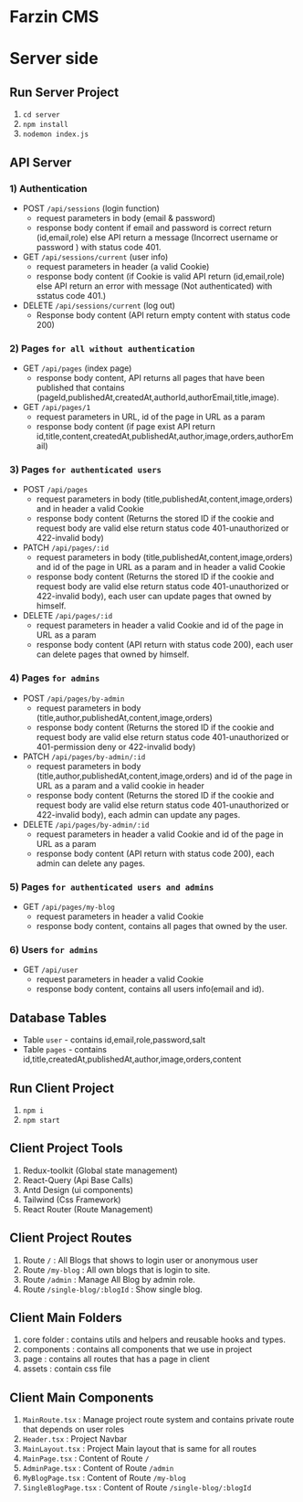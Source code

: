 # Farzin CMS

# Server side

## Run Server Project

1. `cd server`
2. `npm install`
3. `nodemon index.js`

## API Server

### 1) Authentication

- POST `/api/sessions` (login function)
  - request parameters in body (email & password)
  - response body content if email and password is correct return (id,email,role) else API return a message (Incorrect username or password ) with status code 401.
- GET `/api/sessions/current` (user info)
  - request parameters in header (a valid Cookie)
  - response body content (if Cookie is valid API return (id,email,role) else API return an error with message (Not authenticated) with sstatus code 401.)
- DELETE `/api/sessions/current` (log out)
  - Response body content (API return empty content with status code 200)

### 2) Pages `for all without authentication`

- GET `/api/pages` (index page)
  - response body content, API returns all pages that have been published that contains (pageId,publishedAt,createdAt,authorId,authorEmail,title,image).
- GET `/api/pages/1`
  - request parameters in URL, id of the page in URL as a param
  - response body content (if page exist API return id,title,content,createdAt,publishedAt,author,image,orders,authorEmail)

### 3) Pages `for authenticated users`

- POST `/api/pages`
  - request parameters in body (title,publishedAt,content,image,orders) and in header a valid Cookie
  - response body content (Returns the stored ID if the cookie and request body are valid else return status code 401-unauthorized or 422-invalid body)
- PATCH `/api/pages/:id`
  - request parameters in body (title,publishedAt,content,image,orders) and id of the page in URL as a param and in header a valid Cookie
  - response body content (Returns the stored ID if the cookie and request body are valid else return status code 401-unauthorized or 422-invalid body), each user can update pages that owned by himself.
- DELETE `/api/pages/:id`
  - request parameters in header a valid Cookie and id of the page in URL as a param
  - response body content (API return with status code 200), each user can delete pages that owned by himself.

### 4) Pages `for admins`

- POST `/api/pages/by-admin`
  - request parameters in body (title,author,publishedAt,content,image,orders)
  - response body content (Returns the stored ID if the cookie and request body are valid else return status code 401-unauthorized or 401-permission deny or 422-invalid body)
- PATCH `/api/pages/by-admin/:id`
  - request parameters in body (title,author,publishedAt,content,image,orders) and id of the page in URL as a param and a valid cookie in header
  - response body content (Returns the stored ID if the cookie and request body are valid else return status code 401-unauthorized or 422-invalid body), each admin can update any pages.
- DELETE `/api/pages/by-admin/:id`
  - request parameters in header a valid Cookie and id of the page in URL as a param
  - response body content (API return with status code 200), each admin can delete any pages.

### 5) Pages `for authenticated users and admins`

- GET `/api/pages/my-blog`
  - request parameters in header a valid Cookie
  - response body content, contains all pages that owned by the user.

### 6) Users `for admins`

- GET `/api/user`
  - request parameters in header a valid Cookie
  - response body content, contains all users info(email and id).

## Database Tables

- Table `user` - contains id,email,role,password,salt
- Table `pages` - contains id,title,createdAt,publishedAt,author,image,orders,content

## Run Client Project

1. `npm i`
2. `npm start`

## Client Project Tools

1. Redux-toolkit (Global state management)
2. React-Query (Api Base Calls)
3. Antd Design (ui components)
4. Tailwind (Css Framework)
5. React Router (Route Management)

## Client Project Routes

1. Route `/` : All Blogs that shows to login user or anonymous user
2. Route `/my-blog` : All own blogs that is login to site.
3. Route `/admin` : Manage All Blog by admin role.
4. Route `/single-blog/:blogId` : Show single blog.

## Client Main Folders

1. core folder : contains utils and helpers and reusable hooks and types.
2. components : contains all components that we use in project
3. page : contains all routes that has a page in client
4. assets : contain css file

## Client Main Components

1. `MainRoute.tsx` : Manage project route system and contains private route that depends on user roles
2. `Header.tsx` : Project Navbar
3. `MainLayout.tsx` : Project Main layout that is same for all routes
4. `MainPage.tsx` : Content of Route `/`
5. `AdminPage.tsx` : Content of Route `/admin`
6. `MyBlogPage.tsx` : Content of Route `/my-blog`
7. `SingleBlogPage.tsx` : Content of Route `/single-blog/:blogId`
